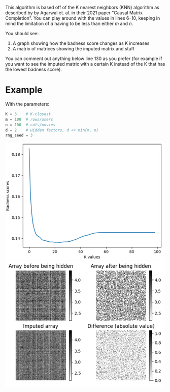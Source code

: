 This algorithm is based off of the K nearest neighbors (KNN) algorithm as described by by Agarwal et. al. in their 2021 paper "Causal Matrix Completion". You can play around with the values in lines 6–10, keeping in mind the limitation of $d$ having to be less than either $m$ and $n$.

You should see:
1. A graph showing how the badness score changes as K increases
2. A matrix of matrices showing the imputed matrix and stuff

You can comment out anything below line 130 as you prefer (for example if you want to see the imputed matrix with a certain K instead of the K that has the lowest badness score).

# Example
With the parameters:
```python
K = 3    # K-closest
m = 100  # rows/users
n = 100  # cols/movies
d = 2    # Hidden factors, d << min(m, n)
rng_seed = 3
```
![K score/badness graph](images/k_score_badness.png)
![Imputed matrix](images/imputed_matrix.png)
